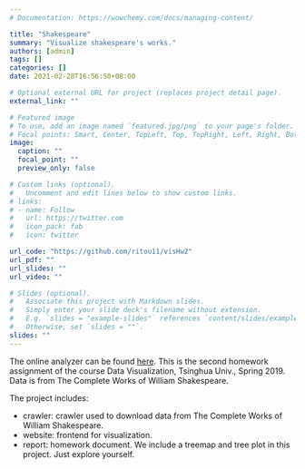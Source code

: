 ```yaml
---
# Documentation: https://wowchemy.com/docs/managing-content/

title: "Shakespeare"
summary: "Visualize shakespeare's works."
authors: [admin]
tags: []
categories: []
date: 2021-02-28T16:56:50+08:00

# Optional external URL for project (replaces project detail page).
external_link: ""

# Featured image
# To use, add an image named `featured.jpg/png` to your page's folder.
# Focal points: Smart, Center, TopLeft, Top, TopRight, Left, Right, BottomLeft, Bottom, BottomRight.
image:
  caption: ""
  focal_point: ""
  preview_only: false

# Custom links (optional).
#   Uncomment and edit lines below to show custom links.
# links:
# - name: Follow
#   url: https://twitter.com
#   icon_pack: fab
#   icon: twitter

url_code: "https://github.com/ritou11/visHw2"
url_pdf: ""
url_slides: ""
url_video: ""

# Slides (optional).
#   Associate this project with Markdown slides.
#   Simply enter your slide deck's filename without extension.
#   E.g. `slides = "example-slides"` references `content/slides/example-slides.md`.
#   Otherwise, set `slides = ""`.
slides: ""
---
```

The online analyzer can be found [here](https://shakespeare.nogeek.top). 
This is the second homework assignment of the course Data Visualization, Tsinghua Univ., Spring 2019. Data is from The Complete Works of William Shakespeare.

The project includes:
- crawler: crawler used to download data from The Complete Works of William Shakespeare.
- website: frontend for visualization.
- report: homework document.
We include a treemap and tree plot in this project. Just explore yourself.
